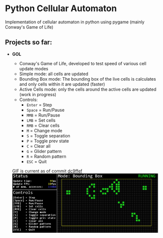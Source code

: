 # Python Cellular Automaton
Implementation of cellular automaton in python using pygame (mainly Conway's Game of Life)

## Projects so far:                                         
* **GOL**  
	- Conway's Game of Life, developed to test speed of various cell update modes
	- Simple mode: all cells are updated
	- Bounding Box mode: The bounding box of the live cells is calculates and only cells within it are updated (faster)
	- Active Cells mode: only the cells around the active cells are updated (work in progress)
	- Controls:
		- `Enter` = Step
		- `Space` = Run/Pause
		- `MMB`   = Run/Pause
		- `LMB`   = Set cells
		- `RMB`   = Clear cells
		- `M`     = Change mode
		- `S`     = Toggle separation
		- `P`     = Toggle prev state
		- `C`     = Clear all
		- `G`     = Glider pattern
		- `R`     = Random pattern
		- `ESC`   = Quit
	
	GIF is current as of commit [dc9ffef](https://github.com/vacer25/Python-Cellular-Automaton/commit/dc9ffef7029ecb17e3b6dfedc4ac441552ed8df3)
	<br>
	<img src="Screenshots/GOL_.gif" alt="GOL"/>